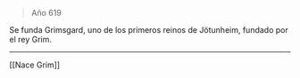 > Año 619

Se funda Grimsgard, uno de los primeros reinos de Jötunheim, fundado por el rey Grim.

---

[[Nace Grim]]